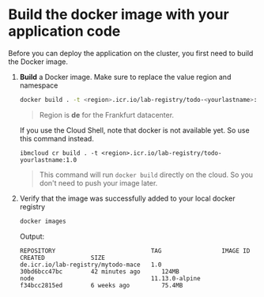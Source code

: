 # Build the docker image with your application code

Before you can deploy the application on the cluster, you first need to build the Docker image.

1. **Build** a Docker image. Make sure to replace the value region and namespace
    ```sh
    docker build . -t <region>.icr.io/lab-registry/todo-<yourlastname>:1.0
    ```
    > Region is **de** for the Frankfurt datacenter.

    If you use the Cloud Shell, note that docker is not available yet. So use this command instead.
    ```
    ibmcloud cr build . -t <region>.icr.io/lab-registry/todo-yourlastname:1.0
    ```
    > This command will run `docker build` directly on the cloud. So you don't need to push your image later.

1. Verify that the image was successfully added to your local docker registry
    ```sh
    docker images
    ```
    Output:
    ```
    REPOSITORY                           TAG                 IMAGE ID            CREATED             SIZE
    de.icr.io/lab-registry/mytodo-mace   1.0                 30bd6bcc47bc        42 minutes ago      124MB
    node                                 11.13.0-alpine      f34bcc2815ed        6 weeks ago         75.4MB
    ``` 